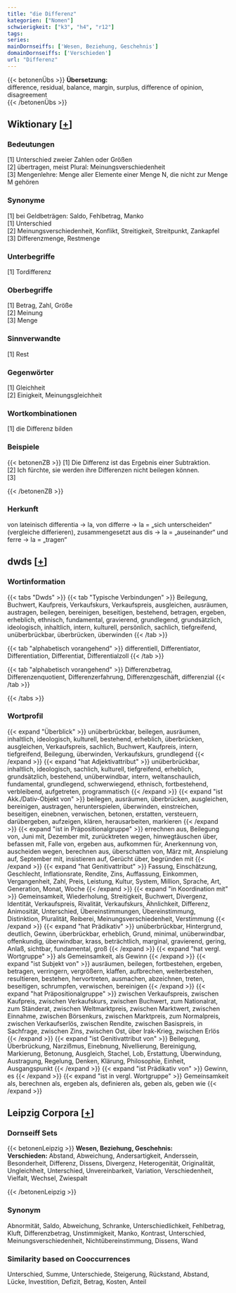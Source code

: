 ```yaml
---
title: "die Differenz"
kategorien: ["Nomen"]
schwierigkeit: ["k3", "h4", "r12"]
tags:
series:
mainDornseiffs: ['Wesen, Beziehung, Geschehnis']
domainDornseiffs: ['Verschieden']
url: "Differenz"
---
```


{{< betonenÜbs >}}
**Übersetzung:**  
difference, residual, balance, margin, surplus, difference of opinion, disagreement  
{{< /betonenÜbs >}}

## Wiktionary [[+](https://de.wiktionary.org/wiki/Differenz)]

### Bedeutungen
[1] Unterschied zweier Zahlen oder Größen  
[2] übertragen, meist Plural: Meinungsverschiedenheit  
[3] Mengenlehre: Menge aller Elemente einer Menge N, die nicht zur Menge M gehören  

### Synonyme
[1] bei Geldbeträgen: Saldo, Fehlbetrag, Manko  
[1] Unterschied  
[2] Meinungsverschiedenheit, Konflikt, Streitigkeit, Streitpunkt, Zankapfel  
[3] Differenzmenge, Restmenge  

### Unterbegriffe
[1] Tordifferenz  

### Oberbegriffe
[1] Betrag, Zahl, Größe  
[2] Meinung  
[3] Menge  

### Sinnverwandte
[1] Rest  

### Gegenwörter
[1] Gleichheit  
[2] Einigkeit, Meinungsgleichheit  

### Wortkombinationen
[1] die Differenz bilden  

### Beispiele
{{< betonenZB >}}
[1] Die Differenz ist das Ergebnis einer Subtraktion.  
[2] Ich fürchte, sie werden ihre Differenzen nicht beilegen können.  
[3]  

{{< /betonenZB >}}
### Herkunft
von lateinisch differentia → la, von differre → la = „sich unterscheiden“ (vergleiche differieren), zusammengesetzt aus dis → la = „auseinander“ und ferre → la = „tragen“  



## dwds [[+](https://www.dwds.de/wb/Differenz)]

### Wortinformation
{{< tabs "Dwds" >}}
{{< tab "Typische Verbindungen" >}}
Beilegung, Buchwert, Kaufpreis, Verkaufskurs, Verkaufspreis, ausgleichen, ausräumen, austragen, beilegen, bereinigen, beseitigen, bestehend, betragen, ergeben, erheblich, ethnisch, fundamental, gravierend, grundlegend, grundsätzlich, ideologisch, inhaltlich, intern, kulturell, persönlich, sachlich, tiefgreifend, unüberbrückbar, überbrücken, überwinden
{{< /tab >}}

{{< tab "alphabetisch vorangehend" >}}
differentiell, Differentiator, Differentiation, Differentiat, Differentialzoll
{{< /tab >}}

{{< tab "alphabetisch vorangehend" >}}
Differenzbetrag, Differenzenquotient, Differenzerfahrung, Differenzgeschäft, differenzial
{{< /tab >}}

{{< /tabs >}}

### Wortprofil
{{< expand "Überblick" >}} unüberbrückbar, beilegen, ausräumen, inhaltlich, ideologisch, kulturell, bestehend, erheblich, überbrücken, ausgleichen, Verkaufspreis, sachlich, Buchwert, Kaufpreis, intern, tiefgreifend, Beilegung, überwinden, Verkaufskurs, grundlegend {{< /expand >}}
{{< expand "hat Adjektivattribut" >}} unüberbrückbar, inhaltlich, ideologisch, sachlich, kulturell, tiefgreifend, erheblich, grundsätzlich, bestehend, unüberwindbar, intern, weltanschaulich, fundamental, grundlegend, schwerwiegend, ethnisch, fortbestehend, verbleibend, aufgetreten, programmatisch {{< /expand >}}
{{< expand "ist Akk./Dativ-Objekt von" >}} beilegen, ausräumen, überbrücken, ausgleichen, bereinigen, austragen, herunterspielen, überwinden, einstreichen, beseitigen, einebnen, verwischen, betonen, erstatten, versteuern, darübergeben, aufzeigen, klären, herausarbeiten, markieren {{< /expand >}}
{{< expand "ist in Präpositionalgruppe" >}} errechnen aus, Beilegung von, Juni mit, Dezember mit, zurücktreten wegen, hinwegtäuschen über, befassen mit, Falle von, ergeben aus, aufkommen für, Anerkennung von, auscheiden wegen, berechnen aus, überschatten von, März mit, Anspielung auf, September mit, insistieren auf, Gerücht über, begründen mit {{< /expand >}}
{{< expand "hat Genitivattribut" >}} Fassung, Einschätzung, Geschlecht, Inflationsrate, Rendite, Zins, Auffassung, Einkommen, Vergangenheit, Zahl, Preis, Leistung, Kultur, System, Million, Sprache, Art, Generation, Monat, Woche {{< /expand >}}
{{< expand "in Koordination mit" >}} Gemeinsamkeit, Wiederholung, Streitigkeit, Buchwert, Divergenz, Identität, Verkaufspreis, Rivalität, Verkaufskurs, Ähnlichkeit, Differenz, Animosität, Unterschied, Übereinstimmungen, Übereinstimmung, Distinktion, Pluralität, Reiberei, Meinungsverschiedenheit, Verstimmung {{< /expand >}}
{{< expand "hat Prädikativ" >}} unüberbrückbar, Hintergrund, deutlich, Gewinn, überbrückbar, erheblich, Grund, minimal, unüberwindbar, offenkundig, überwindbar, krass, beträchtlich, marginal, gravierend, gering, Anlaß, sichtbar, fundamental, groß {{< /expand >}}
{{< expand "hat vergl. Wortgruppe" >}} als Gemeinsamkeit, als Gewinn {{< /expand >}}
{{< expand "ist Subjekt von" >}} ausräumen, beilegen, fortbestehen, ergeben, betragen, verringern, vergrößern, klaffen, aufbrechen, weiterbestehen, resultieren, bestehen, hervortreten, ausmachen, abzeichnen, treten, beseitigen, schrumpfen, verwischen, bereinigen {{< /expand >}}
{{< expand "hat Präpositionalgruppe" >}} zwischen Verkaufspreis, zwischen Kaufpreis, zwischen Verkaufskurs, zwischen Buchwert, zum Nationalrat, zum Ständerat, zwischen Weltmarktpreis, zwischen Marktwert, zwischen Einnahme, zwischen Börsenkurs, zwischen Marktpreis, zum Normalpreis, zwischen Verkaufserlös, zwischen Rendite, zwischen Basispreis, in Sachfrage, zwischen Zins, zwischen Ost, über Irak-Krieg, zwischen Erlös {{< /expand >}}
{{< expand "ist Genitivattribut von" >}} Beilegung, Überbrückung, Narzißmus, Einebnung, Nivellierung, Bereinigung, Markierung, Betonung, Ausgleich, Stachel, Lob, Erstattung, Überwindung, Austragung, Regelung, Denken, Klärung, Philosophie, Einheit, Ausgangspunkt {{< /expand >}}
{{< expand "ist Prädikativ von" >}} Gewinn, es {{< /expand >}}
{{< expand "ist in vergl. Wortgruppe" >}} Gemeinsamkeit als, berechnen als, ergeben als, definieren als, geben als, geben wie {{< /expand >}}

## Leipzig Corpora [[+](https://corpora.uni-leipzig.de/en/res?word=Differenz&corpusId=deu_newscrawl-public_2018)]

### Dornseiff Sets
{{< betonenLeipzig >}}
**Wesen, Beziehung, Geschehnis:**  
**Verschieden:** Abstand, Abweichung, Andersartigkeit, Anderssein, Besonderheit, Differenz, Dissens, Divergenz, Heterogenität, Originalität, Ungleichheit, Unterschied, Unvereinbarkeit, Variation, Verschiedenheit, Vielfalt, Wechsel, Zwiespalt  

{{< /betonenLeipzig >}}

### Synonym
Abnormität, Saldo, Abweichung, Schranke, Unterschiedlichkeit, Fehlbetrag, Kluft, Differenzbetrag, Unstimmigkeit, Manko, Kontrast, Unterschied, Meinungsverschiedenheit, Nichtübereinstimmung, Dissens, Wand


### Similarity based on Cooccurrences
Unterschied, Summe, Unterschiede, Steigerung, Rückstand, Abstand, Lücke, Investition, Defizit, Betrag, Kosten, Anteil

